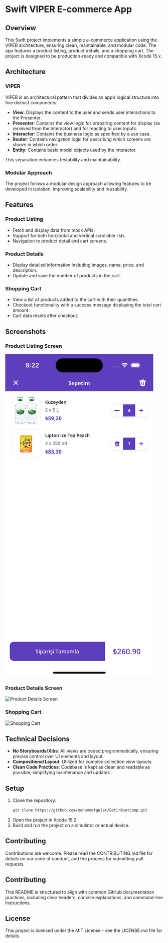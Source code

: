 # Swift VIPER E-commerce App

## Overview

This Swift project implements a simple e-commerce application using the VIPER architecture, ensuring clean, maintainable, and modular code. The app features a product listing, product details, and a shopping cart. The project is designed to be production-ready and compatible with Xcode 15.x.

## Architecture

### VIPER

VIPER is an architectural pattern that divides an app’s logical structure into five distinct components:

- **View**: Displays the content to the user and sends user interactions to the Presenter.
- **Presenter**: Contains the view logic for preparing content for display (as received from the Interactor) and for reacting to user inputs.
- **Interactor**: Contains the business logic as specified by a use case.
- **Router**: Contains navigation logic for describing which screens are shown in which order.
- **Entity**: Contains basic model objects used by the Interactor.

This separation enhances testability and maintainability.

### Modular Approach

The project follows a modular design approach allowing features to be developed in isolation, improving scalability and reusability.

## Features

### Product Listing

- Fetch and display data from mock APIs.
- Support for both horizontal and vertical scrollable lists.
- Navigation to product detail and cart screens.

### Product Details

- Display detailed information including images, name, price, and description.
- Update and save the number of products in the cart.

### Shopping Cart

- View a list of products added to the cart with their quantities.
- Checkout functionality with a success message displaying the total cart amount.
- Cart data resets after checkout.

## Screenshots

### Product Listing Screen
![Product Listing Screen](images/Basket-1.png)

### Product Details Screen
![Product Details Screen](screenshots/product_details.png "Product Details Screen")

### Shopping Cart
![Shopping Cart](screenshots/shopping_cart.png "Shopping Cart") 

## Technical Decisions

- **No Storyboards/Xibs**: All views are coded programmatically, ensuring precise control over UI elements and layout.
- **Compositional Layout**: Utilized for complex collection view layouts.
- **Clean Code Practices**: Codebase is kept as clean and readable as possible, simplifying maintenance and updates.

## Setup

1. Clone the repository:
   ```bash
   git clone https://github.com/muhammetguler/GetirBootcamp.git
2. Open the project in Xcode 15.2
3. Build and run the project on a simulator or actual device.

## Contributing

Contributions are welcome. Please read the CONTRIBUTING.md file for details on our code of conduct, and the process for submitting pull requests.

## Contributing

This README is structured to align with common GitHub documentation practices, including clear headers, concise explanations, and command-line instructions. 

## License

This project is licensed under the MIT License - see the LICENSE.md file for details.
